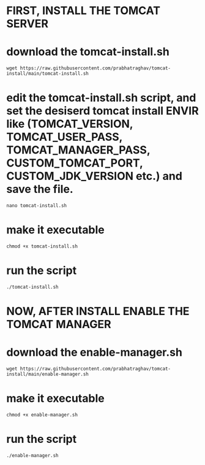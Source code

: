 # FIRST, INSTALL THE TOMCAT SERVER

  # download the tomcat-install.sh
    wget https://raw.githubusercontent.com/prabhatraghav/tomcat-install/main/tomcat-install.sh

  # edit the tomcat-install.sh script, and set the desiserd tomcat install ENVIR like (TOMCAT_VERSION, TOMCAT_USER_PASS, TOMCAT_MANAGER_PASS, CUSTOM_TOMCAT_PORT, CUSTOM_JDK_VERSION etc.) and save the file.
    nano tomcat-install.sh

  # make it executable
    chmod +x tomcat-install.sh

  # run the script
    ./tomcat-install.sh

# NOW, AFTER INSTALL ENABLE THE TOMCAT MANAGER

  # download the enable-manager.sh
    wget https://raw.githubusercontent.com/prabhatraghav/tomcat-install/main/enable-manager.sh

  # make it executable
    chmod +x enable-manager.sh

  # run the script
    ./enable-manager.sh
